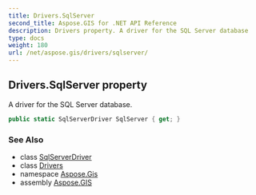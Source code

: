 ```yaml
---
title: Drivers.SqlServer
second_title: Aspose.GIS for .NET API Reference
description: Drivers property. A driver for the SQL Server database
type: docs
weight: 180
url: /net/aspose.gis/drivers/sqlserver/
---
```

## Drivers.SqlServer property

A driver for the SQL Server database.

```csharp
public static SqlServerDriver SqlServer { get; }
```

### See Also

* class [SqlServerDriver](../../../aspose.gis.formats.sqlserver/sqlserverdriver/)
* class [Drivers](../)
* namespace [Aspose.Gis](../../drivers/)
* assembly [Aspose.GIS](../../../)


